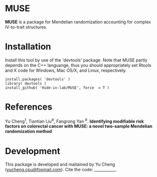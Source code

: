 # MUSE
**MUSE** is a package for Mendelian randomization accounting for complex IV-to-trait structures.

# Installation
Install this tool by use of the 'devtools' package. Note that MUSE partly depends on the C++ languange, thus you should appropriately set 
Rtools and X code for Windows, Mac OS/X, and Linux, respectively.
```
install.packages( 'devtools' )  
library( devtools )  
install_github( 'Hide-in-lab/MUSE', force  = T )
```
# References
Yu Cheng<sup>1</sup>, Tiantian Liu<sup>#</sup>, Fangrong Yan<sup> #</sup>. **Identifying modifiable risk factors on colorectal cancer with MUSE: a novel two-sample Mendelian randomization method**

# Development
This package is developed and maitained by Yu Cheng (yucheng.cpu@foxmail.com). Cite the code: ___________.
